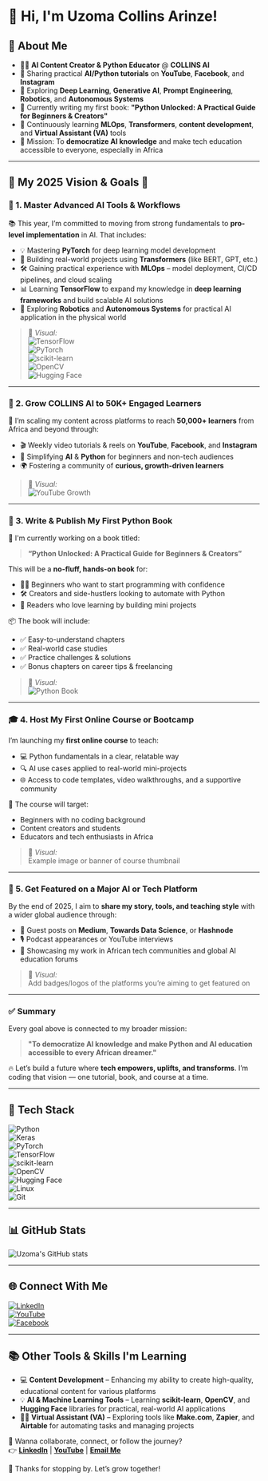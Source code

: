 # 👋 Hi, I'm Uzoma Collins Arinze!

## 💼 About Me
- 🧑‍💻 **AI Content Creator & Python Educator** @ **COLLINS AI**
- 🎥 Sharing practical **AI/Python tutorials** on **YouTube**, **Facebook**, and **Instagram**
- 🔬 Exploring **Deep Learning**, **Generative AI**, **Prompt Engineering**, **Robotics**, and **Autonomous Systems**
- 📘 Currently writing my first book: **"Python Unlocked: A Practical Guide for Beginners & Creators"**
- 🌱 Continuously learning **MLOps**, **Transformers**, **content development**, and **Virtual Assistant (VA)** tools
- 🎯 Mission: To **democratize AI knowledge** and make tech education accessible to everyone, especially in Africa

---

## 🎯 My 2025 Vision & Goals 🚀

### 🧠 1. Master Advanced AI Tools & Workflows  
📚 This year, I’m committed to moving from strong fundamentals to **pro-level implementation** in AI. That includes:

- 💡 Mastering **PyTorch** for deep learning model development  
- 🤖 Building real-world projects using **Transformers** (like BERT, GPT, etc.)  
- 🛠️ Gaining practical experience with **MLOps** – model deployment, CI/CD pipelines, and cloud scaling  
- 📊 Learning **TensorFlow** to expand my knowledge in **deep learning frameworks** and build scalable AI solutions  
- 🤖 Exploring **Robotics** and **Autonomous Systems** for practical AI application in the physical world

> 📸 *Visual:*  
> ![TensorFlow](https://upload.wikimedia.org/wikipedia/commons/2/27/TensorFlow_logo.svg)  
> ![PyTorch](https://img.shields.io/badge/-PyTorch-EE4C2C?style=flat&logo=pytorch)  
> ![scikit-learn](https://img.shields.io/badge/-scikit_learn-777?style=flat&logo=scikit-learn)  
> ![OpenCV](https://img.shields.io/badge/-OpenCV-5C3D14?style=flat&logo=opencv)  
> ![Hugging Face](https://img.shields.io/badge/-HuggingFace-FF00C6?style=flat&logo=huggingface)

---

### 📢 2. Grow COLLINS AI to 50K+ Engaged Learners  
🎥 I’m scaling my content across platforms to reach **50,000+ learners** from Africa and beyond through:

- 🎬 Weekly video tutorials & reels on **YouTube**, **Facebook**, and **Instagram**  
- 🧠 Simplifying **AI** & **Python** for beginners and non-tech audiences  
- 🌍 Fostering a community of **curious, growth-driven learners**

> 📸 *Visual:*  
> ![YouTube Growth](https://img.shields.io/youtube/channel/subscribers/YOUR_CHANNEL_ID?style=social)

---

### 📘 3. Write & Publish My First Python Book  
📖 I'm currently working on a book titled:

> **“Python Unlocked: A Practical Guide for Beginners & Creators”**

This will be a **no-fluff, hands-on book** for:
- 👩‍💻 Beginners who want to start programming with confidence  
- 🛠️ Creators and side-hustlers looking to automate with Python  
- 🎯 Readers who love learning by building mini projects

📦 The book will include:
- ✅ Easy-to-understand chapters  
- ✅ Real-world case studies  
- ✅ Practice challenges & solutions  
- ✅ Bonus chapters on career tips & freelancing

> 📸 *Visual:*  
> ![Python Book](https://upload.wikimedia.org/wikipedia/commons/c/c3/Python-logo-notext.svg)

---

### 🎓 4. Host My First Online Course or Bootcamp  
I’m launching my **first online course** to teach:

- 💻 Python fundamentals in a clear, relatable way  
- 🔍 AI use cases applied to real-world mini-projects  
- 🌐 Access to code templates, video walkthroughs, and a supportive community

🎯 The course will target:
- Beginners with no coding background  
- Content creators and students  
- Educators and tech enthusiasts in Africa

> 📸 *Visual:*  
> Example image or banner of course thumbnail

---

### 🌟 5. Get Featured on a Major AI or Tech Platform  
By the end of 2025, I aim to **share my story, tools, and teaching style** with a wider global audience through:

- 📝 Guest posts on **Medium**, **Towards Data Science**, or **Hashnode**  
- 🎙️ Podcast appearances or YouTube interviews  
- 📣 Showcasing my work in African tech communities and global AI education forums

> 📸 *Visual:*  
> Add badges/logos of the platforms you’re aiming to get featured on

---

### ✅ Summary  
Every goal above is connected to my broader mission:  
> **"To democratize AI knowledge and make Python and AI education accessible to every African dreamer."**

🔥 Let’s build a future where **tech empowers, uplifts, and transforms**. I’m coding that vision — one tutorial, book, and course at a time.

---

## 🧰 Tech Stack  
![Python](https://img.shields.io/badge/-Python-333333?style=flat&logo=python)  
![Keras](https://img.shields.io/badge/-Keras-333333?style=flat&logo=keras)  
![PyTorch](https://img.shields.io/badge/-PyTorch-EE4C2C?style=flat&logo=pytorch)  
![TensorFlow](https://img.shields.io/badge/-TensorFlow-FF6F00?style=flat&logo=tensorflow)  
![scikit-learn](https://img.shields.io/badge/-scikit_learn-777?style=flat&logo=scikit-learn)  
![OpenCV](https://img.shields.io/badge/-OpenCV-5C3D14?style=flat&logo=opencv)  
![Hugging Face](https://img.shields.io/badge/-HuggingFace-FF00C6?style=flat&logo=huggingface)  
![Linux](https://img.shields.io/badge/-Linux-333333?style=flat&logo=linux)  
![Git](https://img.shields.io/badge/-Git-333333?style=flat&logo=git)  

---

## 📊 GitHub Stats  
![Uzoma's GitHub stats](https://github-readme-stats.vercel.app/api?username=your-username&show_icons=true&theme=radical)

---

## 🌐 Connect With Me  
[![LinkedIn](https://img.shields.io/badge/-LinkedIn-0A66C2?style=flat&logo=linkedin&logoColor=white)](your-link)  
[![YouTube](https://img.shields.io/badge/-YouTube-red?style=flat&logo=youtube&logoColor=white)](your-link)  
[![Facebook](https://img.shields.io/badge/-Facebook-1877F2?style=flat&logo=facebook&logoColor=white)](your-link)

---

## 📚 Other Tools & Skills I'm Learning

- 💻 **Content Development** – Enhancing my ability to create high-quality, educational content for various platforms  
- 💡 **AI & Machine Learning Tools** – Learning **scikit-learn**, **OpenCV**, and **Hugging Face** libraries for practical, real-world AI applications
- 🧑‍🏫 **Virtual Assistant (VA)** – Exploring tools like **Make.com**, **Zapier**, and **Airtable** for automating tasks and managing projects

📩 Wanna collaborate, connect, or follow the journey?  
👉 **[LinkedIn](https://linkedin.com/in/your-link)** | **[YouTube](https://youtube.com/@your-channel)** | **[Email Me](mailto:your@email.com)**

💙 Thanks for stopping by. Let’s grow together!
